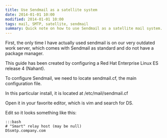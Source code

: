 ```yaml
---
title: Use Sendmail as a satellite system
date: 2014-01-01 10:00
modified: 2014-01-01 10:00
tags: mail, SMTP, satellite, sendmail
summary: Quick note on how to use Sendmail as a satellite mail system.
---
```


First, the only time I have actually used sendmail is on our very outdated work server, which comes with Sendmail as standard and do not have a package manager.

This guide has been created by configuring a Red Hat Enterprise Linux ES release 4 (Nahant).

To configure Sendmail, we need to locate sendmail.cf, the main configuration file.

In this particular install, it is located at /etc/mail/sendmail.cf

Open it in your favorite editor, which is vim and search for DS.

Edit so it looks something like this:

    :::bash
    # "Smart" relay host (may be null)
    DSsmtp.company.com
